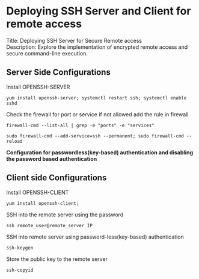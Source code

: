 # Deploying SSH Server and Client for remote access

Title: Deploying SSH Server for Secure Remote access  
Description: Explore the implementation of encrypted remote access and secure command-line execution.

## Server Side Configurations

Install OPENSSH-SERVER 	
```
yum install openssh-server; systemctl restart ssh; systemctl enable sshd
```

Check the firewall for port or service if not allowed add the rule in firewall
```
firewall-cmd --list-all | grep -e "ports" -e "services"
```
```
sudo firewall-cmd --add-service=ssh --permanent; sudo firewall-cmd --reload
```

**Configuration for passwordless(key-based) authentication and disabling the password based authentication**


## Client side Configurations

Install OPENSSH-CLIENT
```
yum install openssh-client;
```

SSH into the remote server using the password
```
ssh remote_user@remote_server_IP
```

SSH into remote server using password-less(key-based) authentication
```
ssh-keygen
```

Store the public key to the remote server
```
ssh-copyid
```


